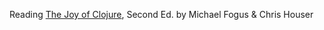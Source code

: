 Reading [The Joy of Clojure](https://www.manning.com/books/the-joy-of-clojure-second-edition), Second Ed. by Michael Fogus & Chris Houser
